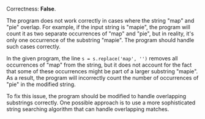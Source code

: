Correctness: **False**.

The program does not work correctly in cases where the string "map" and "pie" overlap. For example, if the input string is "mapie", the program will count it as two separate occurrences of "map" and "pie", but in reality, it's only one occurrence of the substring "mapie". The program should handle such cases correctly.

In the given program, the line `s = s.replace('map', '')` removes all occurrences of "map" from the string, but it does not account for the fact that some of these occurrences might be part of a larger substring "mapie". As a result, the program will incorrectly count the number of occurrences of "pie" in the modified string.

To fix this issue, the program should be modified to handle overlapping substrings correctly. One possible approach is to use a more sophisticated string searching algorithm that can handle overlapping matches.